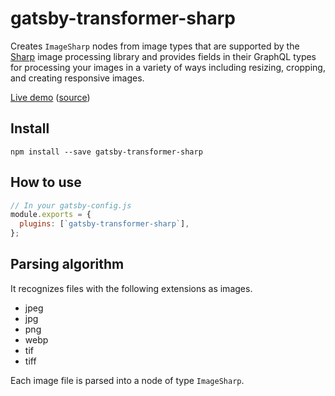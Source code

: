# gatsby-transformer-sharp

Creates `ImageSharp` nodes from image types that are supported by the
[Sharp](https://github.com/lovell/sharp) image processing library and provides
fields in their GraphQL types for processing your images in a variety of ways
including resizing, cropping, and creating responsive images.

[Live demo](https://image-processing.gatsbyjs.org/)
([source](https://github.com/gatsbyjs/gatsby/tree/master/examples/image-processing))

## Install

`npm install --save gatsby-transformer-sharp`

## How to use

```javascript
// In your gatsby-config.js
module.exports = {
  plugins: [`gatsby-transformer-sharp`],
};
```

## Parsing algorithm

It recognizes files with the following extensions as images.

- jpeg
- jpg
- png
- webp
- tif
- tiff

Each image file is parsed into a node of type `ImageSharp`.
